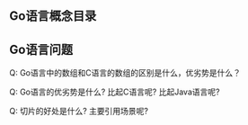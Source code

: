 ## Go语言概念目录



## Go语言问题
Q: Go语言中的数组和C语言的数组的区别是什么，优劣势是什么？

Q: Go语言的优劣势是什么? 比起C语言呢? 比起Java语言呢?

Q: 切片的好处是什么? 主要引用场景呢? 
